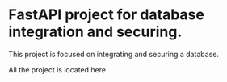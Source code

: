 # FastAPI project for database integration and securing. 

This project is focused on integrating and securing a database. 

All the project is located here. 
